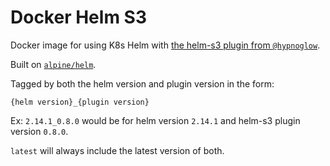 # Docker Helm S3

Docker image for using K8s Helm with [the helm-s3 plugin from `@hypnoglow`](https://github.com/hypnoglow/helm-s3).

Built on [`alpine/helm`](https://hub.docker.com/r/alpine/helm).

Tagged by both the helm version and plugin version in the form:

`{helm version}_{plugin version}`

Ex: `2.14.1_0.8.0` would be for helm version `2.14.1` and helm-s3 plugin version `0.8.0`.

`latest` will always include the latest version of both.
